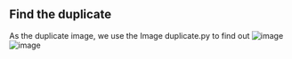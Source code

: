 ## Find the duplicate
As the duplicate image, we use the Image duplicate.py to find out
![image](https://github.com/CTHMIT/Kaggle/assets/107465888/1097c956-1a4f-4640-a081-ebe064aa0615)![image](https://github.com/CTHMIT/Kaggle/assets/107465888/7dce158d-12d1-4004-9a99-386323d13eb8)

